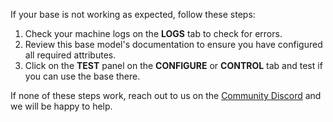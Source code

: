 If your base is not working as expected, follow these steps:

1. Check your machine logs on the **LOGS** tab to check for errors.
2. Review this base model's documentation to ensure you have configured all required attributes.
3. Click on the **TEST** panel on the **CONFIGURE** or **CONTROL** tab and test if you can use the base there.

If none of these steps work, reach out to us on the [Community Discord](https://discord.gg/viam) and we will be happy to help.